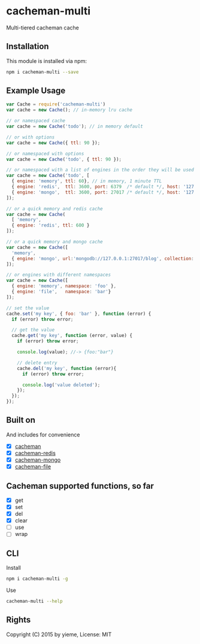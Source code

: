 # cacheman-multi

Multi-tiered cacheman cache

## Installation

This module is installed via npm:

```sh
npm i cacheman-multi --save
```

## Example Usage

```js
var Cache = require('cacheman-multi')
var cache = new Cache(); // in-memory lru cache

// or namespaced cache
var cache = new Cache('todo'); // in memory default

// or with options
var cache = new Cache({ ttl: 90 });

// or namespaced with options
var cache = new Cache('todo', { ttl: 90 });

// or namespaced with a list of engines in the order they will be used
var cache = new Cache('todo', [
  { engine: 'memory', ttl: 60}, // in memory, 1 minute TTL
  { engine: 'redis',  ttl: 3600, port: 6379  /* default */, host: '127.0.0.1' /* default */}, // redis, 1 hour TTL
  { engine: 'mongo',  ttl: 3600, port: 27017 /* default */, host: '127.0.0.1' /* default */, username: 'usr', password: 'PaS$', database: 'my-cache-db', collection: 'my-collection', compression: false /* default */} // mongo 1 day TTL
]);

// or a quick memory and redis cache
var cache = new Cache(
  [ 'memory',
  { engine: 'redis', ttl: 600 }
]);

// or a quick memory and mongo cache
var cache = new Cache([
  'memory',
  { engine: 'mongo', url:'mongodb://127.0.0.1:27017/blog', collection: 'account', ttl: 600 }
]);

// or engines with different namespaces
var cache = new Cache([
  { engine: 'memory', namespace: 'foo' },
  { engine: 'file',   namespace: 'bar'}
]);

// set the value
cache.set('my key', { foo: 'bar' }, function (error) {
  if (error) throw error;

  // get the value
  cache.get('my key', function (error, value) {
    if (error) throw error;

    console.log(value); //-> {foo:"bar"}

    // delete entry
    cache.del('my key', function (error){
      if (error) throw error;

      console.log('value deleted');
    });
  });
});
```

## Built on

And includes for convenience

- [x] [cacheman](https://www.npmjs.com/package/cacheman)
- [x] [cacheman-redis](https://www.npmjs.com/package/cacheman-redis)
- [x] [cacheman-mongo](https://www.npmjs.com/package/cacheman-mongo)
- [x] [cacheman-file](https://www.npmjs.com/package/cacheman-file)

## Cacheman supported functions, so far

- [x] get
- [x] set
- [x] del
- [x] clear
- [ ] use
- [ ] wrap

## CLI

Install

```sh
npm i cacheman-multi -g
```

Use

```sh
cacheman-multi --help
```

## Rights

Copyright (C) 2015 by yieme, License: MIT
